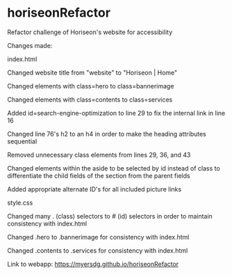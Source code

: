 # horiseonRefactor
Refactor challenge of Horiseon's website for accessibility

Changes made:

index.html


Changed website title from "website" to "Horiseon | Home"

Changed elements with class=hero to class=bannerimage

Changed elements with class=contents to class=services

Added id=search-engine-optimization to line 29 to fix the internal link in line 16

Changed line 76's h2 to an h4 in order to make the heading attributes sequential

Removed unnecessary class elements from lines 29, 36, and 43

Changed elements within the aside to be selected by id instead of class to differentiate the child fields of the section 
from the parent fields

Added appropriate alternate ID's for all included picture links

style.css


Changed many . (class) selectors to # (id) selectors in order to maintain consistency with index.html

Changed .hero to .bannerimage for consistency with index.html

Changed .contents to .services for consistency with index.html

Link to webapp: https://myersdg.github.io/horiseonRefactor